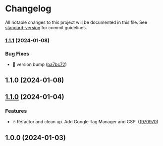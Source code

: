 # Changelog

All notable changes to this project will be documented in this file. See [standard-version](https://github.com/conventional-changelog/standard-version) for commit guidelines.

### [1.1.1](https://github.com/Herm71/casaluna-core-functionality/compare/v1.1.0...v1.1.1) (2024-01-08)


### Bug Fixes

* :bug: version bump ([ba7bc72](https://github.com/Herm71/casaluna-core-functionality/commit/ba7bc72724d1eb4f53cad440c5dd1007d024ad61))

## 1.1.0 (2024-01-08)

## [1.1.0](https://github.com/Herm71/casaluna-core-functionality/compare/v1.0.0...v1.1.0) (2024-01-04)


### Features

* :fire: Refactor and clean up. Add Google Tag Manager and CSP. ([1970970](https://github.com/Herm71/casaluna-core-functionality/commit/197097002292ec0d99b183867771d82357caffc6))

## 1.0.0 (2024-01-03)
